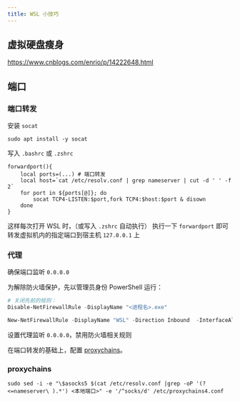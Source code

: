 ```yaml
---
title: WSL 小技巧
---
```


## 虚拟硬盘瘦身

https://www.cnblogs.com/enrio/p/14222648.html

## 端口

### 端口转发

安装 `socat`

    sudo apt install -y socat

写入 `.bashrc` 或 `.zshrc`

```shell
forwardport(){
    local ports=(...) # 端口转发
    local host=`cat /etc/resolv.conf | grep nameserver | cut -d ' ' -f 2`
    for port in ${ports[@]}; do
        socat TCP4-LISTEN:$port,fork TCP4:$host:$port & disown
    done
}
```

这样每次打开 WSL 时，（或写入 `.zshrc` 自动执行）
执行一下 `forwardport` 即可转发虚拟机内的指定端口到宿主机 `127.0.0.1` 上

### 代理

确保端口监听 `0.0.0.0`

为解除防火墙保护，先以管理员身份 PowerShell 运行：

```powershell
# 关闭先前的规则：
Disable-NetFirewallRule -DisplayName "<进程名>.exe"

New-NetFirewallRule -DisplayName "WSL" -Direction Inbound  -InterfaceAlias "vEthernet (WSL)"  -Action Allow
```

设置代理监听 `0.0.0.0`，禁用防火墙相关规则

在端口转发的基础上，配置 <a href="/docs/dev/modern-cli/network" target="_blank" >proxychains</a>。

### proxychains

```shell
sudo sed -i -e "\$asocks5 $(cat /etc/resolv.conf |grep -oP '(?<=nameserver\ ).*') <本地端口>" -e '/^socks/d' /etc/proxychains4.conf
```
